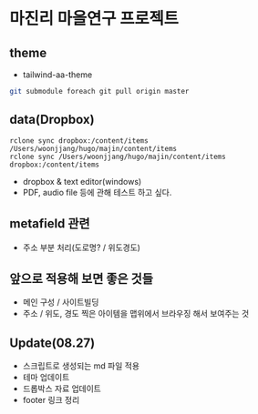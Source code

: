 # 마진리 마을연구 프로젝트

## theme
- tailwind-aa-theme
```bash
git submodule foreach git pull origin master
```

## data(Dropbox)
```
rclone sync dropbox:/content/items /Users/woonjjang/hugo/majin/content/items
rclone sync /Users/woonjjang/hugo/majin/content/items dropbox:/content/items
```
- dropbox & text editor(windows)
- PDF, audio file 등에 관해 테스트 하고 싶다. 

## metafield 관련
- 주소 부분 처리(도로명? / 위도경도)


## 앞으로 적용해 보면 좋은 것들

- 메인 구성 / 사이트빌딩
- 주소 / 위도, 경도 찍은 아이템을 맵위에서 브라우징 해서 보여주는 것


## Update(08.27)

- 스크립트로 생성되는 md 파일 적용
- 테마 업데이트 
- 드롭박스 자료 업데이트
- footer 링크 정리